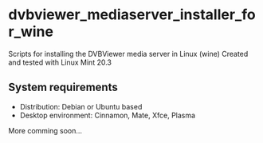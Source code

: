 dvbviewer_mediaserver_installer_for_wine
========================================
Scripts for installing the DVBViewer media server in Linux (wine)
Created and tested with Linux Mint 20.3

System requirements
-------------------
- Distribution: Debian or Ubuntu based
- Desktop environment: Cinnamon, Mate, Xfce, Plasma

More comming soon...
